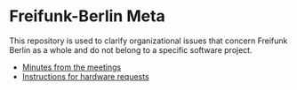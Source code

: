 # Freifunk-Berlin Meta

This repository is used to clarify organizational issues that concern Freifunk Berlin as a whole and do not belong to a specific software project.

- [Minutes from the meetings](/protokolle/)
- [Instructions for hardware requests](/Hardware-requests.md)
